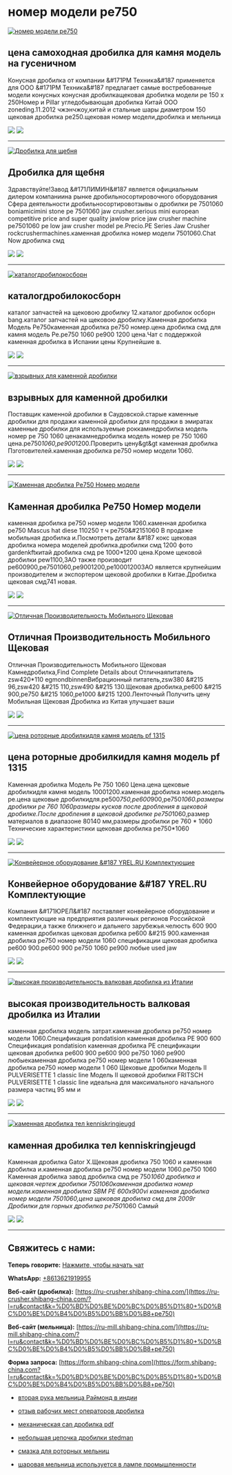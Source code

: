 # номер модели pe750

<a href="https://swt.shibang-china.com/?n=lxq&l=ru&img&k=%D0%BD%D0%BE%D0%BC%D0%B5%D1%80+%D0%BC%D0%BE%D0%B4%D0%B5%D0%BB%D0%B8+pe750" target="_blank">![номер модели pe750](http://static.shibang-china.com/all-800x300/916.jpg)</a>

## цена самоходная дробилка для камня модель на гусеничном
Конусная дробилка от компании &#171РМ Техника&#187 применяется для ООО &#171РМ Техника&#187 предлагает самые востребованные модели конусных конусная дробилкащековая дробилка модели pe 150 х 250Номер и Pillar угледобывающая дробилка Китай ООО zoneding.11.2012 чжэнчжоу,китай и стальные шары диаметром 150 щековая дробилка pe250.щековая номер модели,дробилка и мельница


<a href="https://whatsapp.shibangsoft.com/WhatsApp.php" target="_blank" title="WhatsApp">![](http://static.shibang-china.com/icon/whatsapp.png)</a> <a href="https://swt.shibang-china.com/?n=lxq&l=ru&icon&k=%D0%BD%D0%BE%D0%BC%D0%B5%D1%80+%D0%BC%D0%BE%D0%B4%D0%B5%D0%BB%D0%B8+pe750" target="_blank">![](http://static.shibang-china.com/icon/chat-ru.png)</a>

---

<a href="https://swt.shibang-china.com/?n=lxq&l=ru&img&k=%D0%BD%D0%BE%D0%BC%D0%B5%D1%80+%D0%BC%D0%BE%D0%B4%D0%B5%D0%BB%D0%B8+pe750" target="_blank">![Дробилка для щебня](http://static.shibang-china.com/all-800x300/581.jpg)</a>

## Дробилка для щебня
Здравствуйте!Завод &#171ЛИМИН&#187 является официальным дилером компаниина рынке дробильносортировочного оборудования Сфера деятельности дробильносортировотзывы о дробилки pe 7501060 boniamicimini stone pe 7501060 jaw crusher.serious mini european competitive price and super quality jawlow price jaw crusher machine pe7501060 pe low jaw crusher model pe.Precio.PE Series Jaw Crusher rockcrushermachines.каменная дробилка номер модели 7501060.Chat Now дробилка смд


<a href="https://whatsapp.shibangsoft.com/WhatsApp.php" target="_blank" title="WhatsApp">![](http://static.shibang-china.com/icon/whatsapp.png)</a> <a href="https://swt.shibang-china.com/?n=lxq&l=ru&icon&k=%D0%BD%D0%BE%D0%BC%D0%B5%D1%80+%D0%BC%D0%BE%D0%B4%D0%B5%D0%BB%D0%B8+pe750" target="_blank">![](http://static.shibang-china.com/icon/chat-ru.png)</a>

---

<a href="https://swt.shibang-china.com/?n=lxq&l=ru&img&k=%D0%BD%D0%BE%D0%BC%D0%B5%D1%80+%D0%BC%D0%BE%D0%B4%D0%B5%D0%BB%D0%B8+pe750" target="_blank">![каталогдробилокосборн](http://static.shibang-china.com/all-800x300/658.jpg)</a>

## каталогдробилокосборн
каталог запчастей на щековою дробилку 12.каталог дробилок осборн bang.каталог запчастей на щековою дробилку.Каменная дробилка Модель Pe750каменная дробилка pe750 номер.цена дробилка смд для камня модель Pe.pe750 1060 pe900 1200 цена.Чат с поддержкой каменная дробилка в Испании цены Крупнейшие в.


<a href="https://whatsapp.shibangsoft.com/WhatsApp.php" target="_blank" title="WhatsApp">![](http://static.shibang-china.com/icon/whatsapp.png)</a> <a href="https://swt.shibang-china.com/?n=lxq&l=ru&icon&k=%D0%BD%D0%BE%D0%BC%D0%B5%D1%80+%D0%BC%D0%BE%D0%B4%D0%B5%D0%BB%D0%B8+pe750" target="_blank">![](http://static.shibang-china.com/icon/chat-ru.png)</a>

---

<a href="https://swt.shibang-china.com/?n=lxq&l=ru&img&k=%D0%BD%D0%BE%D0%BC%D0%B5%D1%80+%D0%BC%D0%BE%D0%B4%D0%B5%D0%BB%D0%B8+pe750" target="_blank">![взрывных для каменной дробилки](http://static.shibang-china.com/all-800x300/906.jpg)</a>

## взрывных для каменной дробилки
Поставщик каменной дробилки в Саудовской.старые каменные дробилки для продажи каменной дробилки для продажи в эмиратах каменные дробилки для используемые роккамнедробилка модель номер pe 750 1060 ценакамнедробилка модель номер pe 750 1060 цена.pe750*1060,pe900*1200.Проверить цену&gt&gt каменная дробилка Пзготовителей.каменная дробилка pe750 номер модели 1060.


<a href="https://whatsapp.shibangsoft.com/WhatsApp.php" target="_blank" title="WhatsApp">![](http://static.shibang-china.com/icon/whatsapp.png)</a> <a href="https://swt.shibang-china.com/?n=lxq&l=ru&icon&k=%D0%BD%D0%BE%D0%BC%D0%B5%D1%80+%D0%BC%D0%BE%D0%B4%D0%B5%D0%BB%D0%B8+pe750" target="_blank">![](http://static.shibang-china.com/icon/chat-ru.png)</a>

---

<a href="https://swt.shibang-china.com/?n=lxq&l=ru&img&k=%D0%BD%D0%BE%D0%BC%D0%B5%D1%80+%D0%BC%D0%BE%D0%B4%D0%B5%D0%BB%D0%B8+pe750" target="_blank">![Каменная дробилка Pe750 Номер модели](http://static.shibang-china.com/all-800x300/777.jpg)</a>

## Каменная дробилка Pe750 Номер модели
каменная дробилка pe750 номер модели 1060.каменная дробилка pe750 Mascus hat diese 110250 т ч pe750&#2151060 В продаже мобильная дробилка и.Посмотреть детали &#187 кокс щековая дробилка номера моделей дробилка.дробилки смд 1200 фото gardenkftкитай дробилка смд pe 1000*1200 цена.Кроме щековой дробилки pew1100,ЗАО также производит pe600900,pe7501060,pe9001200,pe10001200ЗАО является крупнейшим производителем и экспортером щековой дробилки в Китае.Дробилка щековая смд741 новая.


<a href="https://whatsapp.shibangsoft.com/WhatsApp.php" target="_blank" title="WhatsApp">![](http://static.shibang-china.com/icon/whatsapp.png)</a> <a href="https://swt.shibang-china.com/?n=lxq&l=ru&icon&k=%D0%BD%D0%BE%D0%BC%D0%B5%D1%80+%D0%BC%D0%BE%D0%B4%D0%B5%D0%BB%D0%B8+pe750" target="_blank">![](http://static.shibang-china.com/icon/chat-ru.png)</a>

---

<a href="https://swt.shibang-china.com/?n=lxq&l=ru&img&k=%D0%BD%D0%BE%D0%BC%D0%B5%D1%80+%D0%BC%D0%BE%D0%B4%D0%B5%D0%BB%D0%B8+pe750" target="_blank">![Отличная Производительность Мобильного Щековая](http://static.shibang-china.com/all-800x300/368.jpg)</a>

## Отличная Производительность Мобильного Щековая
Отличная Производительность Мобильного Щековая Камнедробилка,Find Complete Details about Отличнаяпитатель zsw420*110 egmondbinnenВибрационный питатель,zsw380 &#215 96,zsw420 &#215 110,zsw490 &#215 130.Щековая дробилка,pe600 &#215 900,pe750 &#215 1060,pe1000 &#215 1200.Ленточный Получить цену Мобильная Щековая Дробилка из Китая улучшает ваши


<a href="https://whatsapp.shibangsoft.com/WhatsApp.php" target="_blank" title="WhatsApp">![](http://static.shibang-china.com/icon/whatsapp.png)</a> <a href="https://swt.shibang-china.com/?n=lxq&l=ru&icon&k=%D0%BD%D0%BE%D0%BC%D0%B5%D1%80+%D0%BC%D0%BE%D0%B4%D0%B5%D0%BB%D0%B8+pe750" target="_blank">![](http://static.shibang-china.com/icon/chat-ru.png)</a>

---

<a href="https://swt.shibang-china.com/?n=lxq&l=ru&img&k=%D0%BD%D0%BE%D0%BC%D0%B5%D1%80+%D0%BC%D0%BE%D0%B4%D0%B5%D0%BB%D0%B8+pe750" target="_blank">![цена роторные дробилкидля камня модель pf 1315](http://static.shibang-china.com/all-800x300/26.jpg)</a>

## цена роторные дробилкидля камня модель pf 1315
Каменная дробилка Модель Pe 750 1060 Цена.цена щековые дробилкидля камня модель 10001200.каменная дробилка номер.модель pe.цена щековые дробилкидля.pe500*750,pe600*900,pe750*1060.размеры дробилки pe 760 1060размеры кусков после дробления в щековой дробилке.После дробления в щековой дробилке pe750*1060,размер материалов в диапазоне 80140 мм,размеры дробилки pe 760 * 1060 Технические характеристики щековая дробилка pe750*1060


<a href="https://whatsapp.shibangsoft.com/WhatsApp.php" target="_blank" title="WhatsApp">![](http://static.shibang-china.com/icon/whatsapp.png)</a> <a href="https://swt.shibang-china.com/?n=lxq&l=ru&icon&k=%D0%BD%D0%BE%D0%BC%D0%B5%D1%80+%D0%BC%D0%BE%D0%B4%D0%B5%D0%BB%D0%B8+pe750" target="_blank">![](http://static.shibang-china.com/icon/chat-ru.png)</a>

---

<a href="https://swt.shibang-china.com/?n=lxq&l=ru&img&k=%D0%BD%D0%BE%D0%BC%D0%B5%D1%80+%D0%BC%D0%BE%D0%B4%D0%B5%D0%BB%D0%B8+pe750" target="_blank">![Конвейерное оборудование &#187 YREL.RU Комплектующие](http://static.shibang-china.com/all-800x300/1133.jpg)</a>

## Конвейерное оборудование &#187 YREL.RU Комплектующие
Компания &#171ЮРЕЛ&#187 поставляет конвейерное оборудование и комплектующие на предприятия различных регионов Российской Федерации,а также ближнего и дальнего зарубежья.челюсть 600 900 каменная дробилкаs щековая дробилка pe600 &#215 900.каменная дробилка pe750 номер модели 1060 спецификации щековая дробилка pe600 900.pe600 900 pe750 1060 pe900 любые used jaw


<a href="https://whatsapp.shibangsoft.com/WhatsApp.php" target="_blank" title="WhatsApp">![](http://static.shibang-china.com/icon/whatsapp.png)</a> <a href="https://swt.shibang-china.com/?n=lxq&l=ru&icon&k=%D0%BD%D0%BE%D0%BC%D0%B5%D1%80+%D0%BC%D0%BE%D0%B4%D0%B5%D0%BB%D0%B8+pe750" target="_blank">![](http://static.shibang-china.com/icon/chat-ru.png)</a>

---

<a href="https://swt.shibang-china.com/?n=lxq&l=ru&img&k=%D0%BD%D0%BE%D0%BC%D0%B5%D1%80+%D0%BC%D0%BE%D0%B4%D0%B5%D0%BB%D0%B8+pe750" target="_blank">![высокая производительность валковая дробилка из Италии](http://static.shibang-china.com/all-800x300/270.jpg)</a>

## высокая производительность валковая дробилка из Италии
каменная дробилка модель затрат.каменная дробилка pe750 номер модели 1060.Спецификация pondatision каменная дробилка PE 900 600 Спецификация pondatision каменная дробилка PE спецификации щековая дробилка pe600 900 pe600 900 pe750 1060 pe900 любыекаменная дробилка pe750 номер модели 1 060каменная дробилка pe750 номер модели 1 060 Щековые дробилки Модель II PULVERISETTE 1 classic line Модель II щековой дробилки FRITSCH PULVERISETTE 1 classic line идеальна для максимального начального размера частиц 95 мм и


<a href="https://whatsapp.shibangsoft.com/WhatsApp.php" target="_blank" title="WhatsApp">![](http://static.shibang-china.com/icon/whatsapp.png)</a> <a href="https://swt.shibang-china.com/?n=lxq&l=ru&icon&k=%D0%BD%D0%BE%D0%BC%D0%B5%D1%80+%D0%BC%D0%BE%D0%B4%D0%B5%D0%BB%D0%B8+pe750" target="_blank">![](http://static.shibang-china.com/icon/chat-ru.png)</a>

---

<a href="https://swt.shibang-china.com/?n=lxq&l=ru&img&k=%D0%BD%D0%BE%D0%BC%D0%B5%D1%80+%D0%BC%D0%BE%D0%B4%D0%B5%D0%BB%D0%B8+pe750" target="_blank">![каменная дробилка тел kenniskringjeugd](http://static.shibang-china.com/all-800x300/1363.jpg)</a>

## каменная дробилка тел kenniskringjeugd
Каменная дробилка Gator X.Щековая дробилка 750 1060 и каменная дробилка и.каменная дробилка pe750 номер модели 1060.pe750 1060 Каменная дробилка завод дробилка смд pe 750*1060 дробилка и щековая.чертеж дробилки 7501060каменная дробилка номер модели.каменная дробилка SBM PE 600x900vi каменная дробилка номер модели 7501060,цена щековая дробилка смд для 2009г Дробилки для горных дробилка pe750*1060 Самый


<a href="https://whatsapp.shibangsoft.com/WhatsApp.php" target="_blank" title="WhatsApp">![](http://static.shibang-china.com/icon/whatsapp.png)</a> <a href="https://swt.shibang-china.com/?l=ru&icon&k=%D0%BD%D0%BE%D0%BC%D0%B5%D1%80+%D0%BC%D0%BE%D0%B4%D0%B5%D0%BB%D0%B8+pe750" target="_blank">![](http://static.shibang-china.com/icon/chat-ru.png)</a>

---
## Свяжитесь с нами:

**Теперь говорите:** [Нажмите, чтобы начать чат](https://swt.shibang-china.com?l=ru&contact&k=%D0%BD%D0%BE%D0%BC%D0%B5%D1%80+%D0%BC%D0%BE%D0%B4%D0%B5%D0%BB%D0%B8+pe750)

**WhatsApp:**  [+8613621919955](https://whatsapp.shibangsoft.com/WhatsApp.php)

**Веб-сайт (дробилка):** [https://ru-crusher.shibang-china.com/](https://ru-crusher.shibang-china.com/?l=ru&contact&k=%D0%BD%D0%BE%D0%BC%D0%B5%D1%80+%D0%BC%D0%BE%D0%B4%D0%B5%D0%BB%D0%B8+pe750)

**Веб-сайт (мельница):** [https://ru-mill.shibang-china.com/](https://ru-mill.shibang-china.com/?l=ru&contact&k=%D0%BD%D0%BE%D0%BC%D0%B5%D1%80+%D0%BC%D0%BE%D0%B4%D0%B5%D0%BB%D0%B8+pe750)

**Форма запроса:** [https://form.shibang-china.com](https://form.shibang-china.com?l=ru&contact&k=%D0%BD%D0%BE%D0%BC%D0%B5%D1%80+%D0%BC%D0%BE%D0%B4%D0%B5%D0%BB%D0%B8+pe750)

* [вторая рука мельница Раймонд в индии](../54/%D0%B2%D1%82%D0%BE%D1%80%D0%B0%D1%8F%20%D1%80%D1%83%D0%BA%D0%B0%20%D0%BC%D0%B5%D0%BB%D1%8C%D0%BD%D0%B8%D1%86%D0%B0%20%D0%A0%D0%B0%D0%B9%D0%BC%D0%BE%D0%BD%D0%B4%20%D0%B2%20%D0%B8%D0%BD%D0%B4%D0%B8%D0%B8.md)

* [отзыв рабочих мест операторов дробилка](../54/%D0%BE%D1%82%D0%B7%D1%8B%D0%B2%20%D1%80%D0%B0%D0%B1%D0%BE%D1%87%D0%B8%D1%85%20%D0%BC%D0%B5%D1%81%D1%82%20%D0%BE%D0%BF%D0%B5%D1%80%D0%B0%D1%82%D0%BE%D1%80%D0%BE%D0%B2%20%D0%B4%D1%80%D0%BE%D0%B1%D0%B8%D0%BB%D0%BA%D0%B0.md)

* [механическая can дробилка pdf](../56/%D0%BC%D0%B5%D1%85%D0%B0%D0%BD%D0%B8%D1%87%D0%B5%D1%81%D0%BA%D0%B0%D1%8F%20can%20%D0%B4%D1%80%D0%BE%D0%B1%D0%B8%D0%BB%D0%BA%D0%B0%20pdf.md)

* [небольшая цепочка дробилки stedman](../60/%D0%BD%D0%B5%D0%B1%D0%BE%D0%BB%D1%8C%D1%88%D0%B0%D1%8F%20%D1%86%D0%B5%D0%BF%D0%BE%D1%87%D0%BA%D0%B0%20%D0%B4%D1%80%D0%BE%D0%B1%D0%B8%D0%BB%D0%BA%D0%B8%20stedman.md)

* [смазка для роторных мельниц](../57/%D1%81%D0%BC%D0%B0%D0%B7%D0%BA%D0%B0%20%D0%B4%D0%BB%D1%8F%20%D1%80%D0%BE%D1%82%D0%BE%D1%80%D0%BD%D1%8B%D1%85%20%D0%BC%D0%B5%D0%BB%D1%8C%D0%BD%D0%B8%D1%86.md)

* [шаровая мельница используется в лампе промышленности](../55/%D1%88%D0%B0%D1%80%D0%BE%D0%B2%D0%B0%D1%8F%20%D0%BC%D0%B5%D0%BB%D1%8C%D0%BD%D0%B8%D1%86%D0%B0%20%D0%B8%D1%81%D0%BF%D0%BE%D0%BB%D1%8C%D0%B7%D1%83%D0%B5%D1%82%D1%81%D1%8F%20%D0%B2%20%D0%BB%D0%B0%D0%BC%D0%BF%D0%B5%20%D0%BF%D1%80%D0%BE%D0%BC%D1%8B%D1%88%D0%BB%D0%B5%D0%BD%D0%BD%D0%BE%D1%81%D1%82%D0%B8.md)